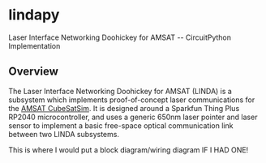 # lindapy
Laser Interface Networking Doohickey for AMSAT -- CircuitPython Implementation

## Overview

The Laser Interface Networking Doohickey for AMSAT (LINDA) is a subsystem which implements proof-of-concept laser communications for the [AMSAT CubeSatSim](https://github.com/alanbjohnston/CubeSatSim). It is designed around a Sparkfun Thing Plus RP2040 microcontroller, and uses a generic 650nm laser pointer and laser sensor to implement a basic free-space optical communication link between two LINDA subsystems.

This is where I would put a block diagram/wiring diagram IF I HAD ONE!

